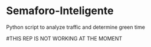 # Semaforo-Inteligente
Python script to analyze traffic and determine green time

#THIS REP IS NOT WORKING AT THE MOMENT
